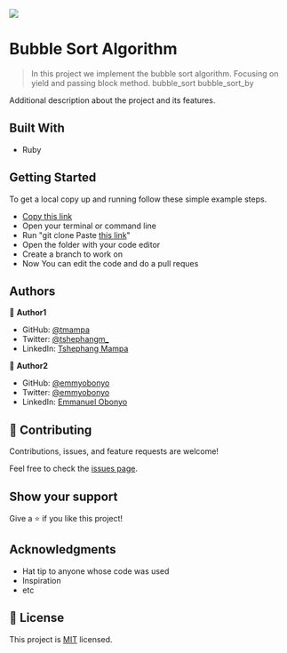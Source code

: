 ![](https://img.shields.io/badge/Microverse-blueviolet)

# Bubble Sort Algorithm

> In this project we implement the bubble sort algorithm. Focusing on yield and passing block method.
> bubble_sort
> bubble_sort_by

Additional description about the project and its features.

## Built With

- Ruby

## Getting Started
To get a local copy up and running follow these simple example steps.

- [Copy this link](https://github.com/ZeenatLawal/bubble-sort)
- Open your terminal or command line
- Run "git clone Paste [this link](https://github.com/ZeenatLawal/bubble-sort)"
- Open the folder with your code editor
- Create a branch to work on
- Now You can edit the code and do a pull reques

## Authors

👤 **Author1**

- GitHub: [@tmampa](https://github.com/tmampa)
- Twitter: [@tshephangm_](https://twitter.com/tshephangm_)
- LinkedIn: [Tshephang Mampa](https://linkedin.com/in/tshephang-mampa-9235951a1/)

👤 **Author2**

- GitHub: [@emmyobonyo](https://github.com/emmyobonyo)
- Twitter: [@emmyobonyo](https://twitter.com/emmyobonyo)
- LinkedIn: [Emmanuel Obonyo](https://linkedin.com/in/emmanuel-obonyo-3728a2200/)

## 🤝 Contributing

Contributions, issues, and feature requests are welcome!

Feel free to check the [issues page](https://github.com/emmyobonyo/bubble-sort-algo/issues).

## Show your support

Give a ⭐️ if you like this project!

## Acknowledgments

- Hat tip to anyone whose code was used
- Inspiration
- etc

## 📝 License

This project is [MIT](./MIT.md) licensed.
